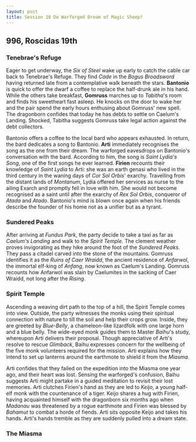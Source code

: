 ```yaml
---
layout: post
title: Session 18 Do Warforged Dream of Magic Sheep?
---
```


## **996, Roscidas 19th**

### Tenebrae's Refuge

Eager to get underway, the *Six of Steel* wake up early to catch the cable car back to Tenebrae's Refuge. They find *Cade* in the *Bogus Broadsword* having returned late from a contemplative walk beneath the stars. **Bantonio** is quick to offer the dwarf a coffee to replace the half-drunk ale in his hand. While the others take breakfast, **Gomruss** marches up to *Tabitha*'s room and finds his sweetheart fast asleep. He knocks on the door to wake her and the pair spend the early hours enthusing about Gomruss' new spell. The dragonborn confides that today he has debts to settle on Caelum's Landing. Shocked, Tabitha suggests Gomruss take legal action against the debt collectors.

Bantonio offers a coffee to the local bard who appears exhausted. In return, the bard dedicates a song to Bantonio. **Arti** immediately recognises the song as the one from their dream. The warforged eavesdrops on Bantonio's conversation with the bard. According to him, the song is *Saint Lydia's Song*, one of the first songs he ever learned. **Firien** recounts their knowledge of *Saint Lydia* to Arti: she was an earth genasi who lived in the third century in the waning days of *Cor Sol Orbis*' exarchy. Travelling from the distant lands of *Montanum*, Lydia offered her services as nurse to the ailing Exarch and promptly fell in love with him. She would not become recognised as a saint until after the exarchy of *Rex Sol Orbis*, conqueror of *Atada* and *Atado*. Bantonio's mind is blown once again when his friends describe the founder of his home not as a unifier but as a tyrant.

### Sundered Peaks

After arriving at *Fundus Park*, the party decide to take a taxi as far as *Caelum's Landing* and walk to the *Spirit Temple*. The clement weather proves invigorating as they hike around the foot of the *Sundered Peaks*. They pass a citadel carved into the stone of the mountains. Gomruss identifies it as the *Ruins of Caer Wraidd*, the ancient residence of *Anfarwol*, the immortal elf-king of *Anfang*, now known as Caelum's Landing. Gomruss recounts how Anfarwol was slain by Caelumites in the sacking of Caer Wraidd, not long after the *Rising*.

### Spirit Temple

Ascending a weaving dirt path to the top of a hill, the Spirit Temple comes into view. Outside, the party witnesses the monks using their spiritual connection with nature to till the soil and help their crops grow. Inside, they are greeted by *Blue-Belly*, a chameleon-like lizardfolk with one large horn and a blue belly. The wide-eyed monk guides them to Master *Baihu*'s study, whereupon Arti delivers their proposal. Though appreciative of Arti's resolve to rescue *Glimback*, Baihu expresses concern for the wellbeing of the five monk volunteers required for the mission. Arti explains how they intend to set up lanterns around the earthmote to shield it from the *Miasma*.

Arti confides that they failed on the expedition into the Miasma one year ago, and their heart was lost. Sensing the warforged's confusion, Baihu suggests Arti might partake in a guided meditation to revisit their lost memories. Arti clutches Firien's hand as they are led to *Keijo*, a young half-elf monk with the countenance of a tiger. Keijo shares a hug with Firien, having acquainted himself with the dragonborn six months ago when *Madanau* was threatened by a rogue earthmote and Firien was blessed by *Bahamut* to combat a horde of fiends. Arti sits opposite Keijo and takes his hands. Arti's hands tremble as they are suddenly pulled into a dream state.

### The Miasma
